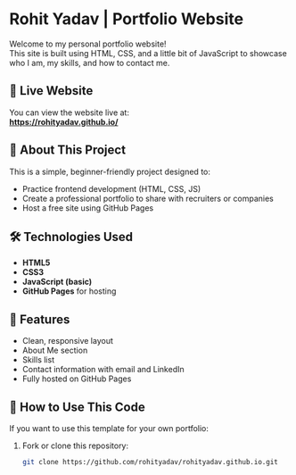 # Rohit Yadav | Portfolio Website

Welcome to my personal portfolio website!  
This site is built using HTML, CSS, and a little bit of JavaScript to showcase who I am, my skills, and how to contact me.

## 🔗 Live Website
You can view the website live at:  
**https://rohityadav.github.io/**

## 📌 About This Project
This is a simple, beginner-friendly project designed to:
- Practice frontend development (HTML, CSS, JS)
- Create a professional portfolio to share with recruiters or companies
- Host a free site using GitHub Pages

## 🛠️ Technologies Used
- **HTML5**
- **CSS3**
- **JavaScript (basic)**
- **GitHub Pages** for hosting

## 📁 Features
- Clean, responsive layout
- About Me section
- Skills list
- Contact information with email and LinkedIn
- Fully hosted on GitHub Pages

## 🚀 How to Use This Code
If you want to use this template for your own portfolio:

1. Fork or clone this repository:
   ```bash
   git clone https://github.com/rohityadav/rohityadav.github.io.git
